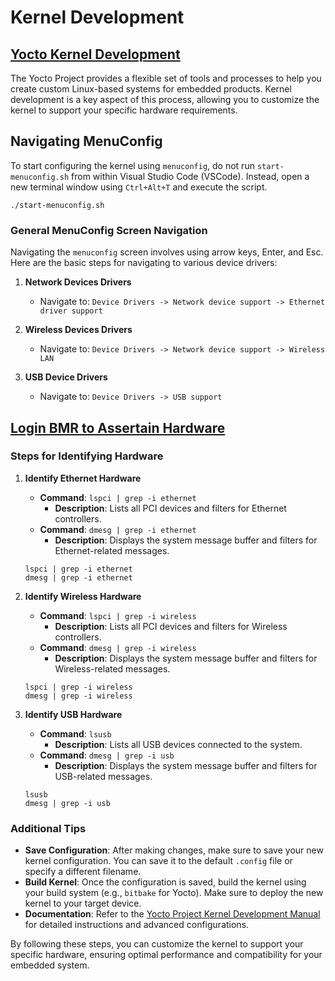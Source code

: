 # Kernel Development

## [Yocto Kernel Development](https://docs.yoctoproject.org/kernel-dev/index.html)

The Yocto Project provides a flexible set of tools and processes to help you create custom Linux-based systems for embedded products. Kernel development is a key aspect of this process, allowing you to customize the kernel to support your specific hardware requirements.

## Navigating MenuConfig

To start configuring the kernel using `menuconfig`, do not run `start-menuconfig.sh` from within Visual Studio Code (VSCode). Instead, open a new terminal window using `Ctrl+Alt+T` and execute the script.

```shell
./start-menuconfig.sh
```

### General MenuConfig Screen Navigation

Navigating the `menuconfig` screen involves using arrow keys, Enter, and Esc. Here are the basic steps for navigating to various device drivers:

1. **Network Devices Drivers**
   - Navigate to: `Device Drivers -> Network device support -> Ethernet driver support`

2. **Wireless Devices Drivers**
   - Navigate to: `Device Drivers -> Network device support -> Wireless LAN`

3. **USB Device Drivers**
   - Navigate to: `Device Drivers -> USB support`

## [Login BMR to Assertain Hardware](factory-start.md#step-by-step-instructions)

### Steps for Identifying Hardware

1. **Identify Ethernet Hardware**
   - **Command**: `lspci | grep -i ethernet`
     - **Description**: Lists all PCI devices and filters for Ethernet controllers.
   - **Command**: `dmesg | grep -i ethernet`
     - **Description**: Displays the system message buffer and filters for Ethernet-related messages.

   ```shell
   lspci | grep -i ethernet
   dmesg | grep -i ethernet
   ```

2. **Identify Wireless Hardware**
   - **Command**: `lspci | grep -i wireless`
     - **Description**: Lists all PCI devices and filters for Wireless controllers.
   - **Command**: `dmesg | grep -i wireless`
     - **Description**: Displays the system message buffer and filters for Wireless-related messages.

   ```shell
   lspci | grep -i wireless
   dmesg | grep -i wireless
   ```

3. **Identify USB Hardware**
   - **Command**: `lsusb`
     - **Description**: Lists all USB devices connected to the system.
   - **Command**: `dmesg | grep -i usb`
     - **Description**: Displays the system message buffer and filters for USB-related messages.

   ```shell
   lsusb
   dmesg | grep -i usb
   ```

### Additional Tips

- **Save Configuration**: After making changes, make sure to save your new kernel configuration. You can save it to the default `.config` file or specify a different filename.
- **Build Kernel**: Once the configuration is saved, build the kernel using your build system (e.g., `bitbake` for Yocto). Make sure to deploy the new kernel to your target device.
- **Documentation**: Refer to the [Yocto Project Kernel Development Manual](https://docs.yoctoproject.org/kernel-dev/index.html) for detailed instructions and advanced configurations.

By following these steps, you can customize the kernel to support your specific hardware, ensuring optimal performance and compatibility for your embedded system.
